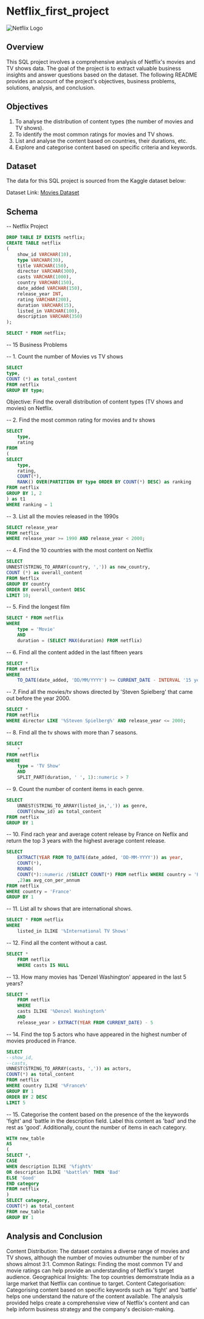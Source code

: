 # Netflix_first_project

![Netflix Logo](https://github.com/Kez123man/Netflix_first_project/blob/main/Couleur-logo-Netflix-3668402216.jpg)

## Overview
This SQL project involves a comprehensive analysis of Netflix's movies and TV shows data. The goal of the project is to extract valuable business insights and answer questions based on the dataset. The following README provides an account of the project's objectives, business problems, solutions, analysis, and conclusion.

## Objectives
1. To analyse the distribution of content types (the number of movies and TV shows).
2. To identify the most common ratings for movies and TV shows.
3. List and analyse the content based on countries, their durations, etc.
4. Explore and categorise content based on specific criteria and keywords.

## Dataset
The data for this SQL project is sourced from the Kaggle dataset below:

Dataset Link: [Movies Dataset](https://www.kaggle.com/datasets/shivamb/netflix-shows?resource=download)

## Schema 
-- Netflix Project
```sql
DROP TABLE IF EXISTS netflix;
CREATE TABLE netflix
(
	show_id	VARCHAR(10),
	type VARCHAR(30),	
	title VARCHAR(150),	
	director VARCHAR(300),	
	casts VARCHAR(1000),	
	country	VARCHAR(150),
	date_added VARCHAR(150),	
	release_year INT,	
	rating VARCHAR(200),	
	duration VARCHAR(15),	
	listed_in VARCHAR(100), 	
	description VARCHAR(350)
);

SELECT * FROM netflix;
```

-- 15 Business Problems

-- 1. Count the number of Movies vs TV shows

```sql
SELECT 
type,
COUNT (*) as total_content
FROM netflix
GROUP BY type;
```

Objective: Find the overall distribution of content types (TV shows and movies) on Netflix.

-- 2. Find the most common rating for movies and tv shows
```sql
SELECT
	type,
	rating
FROM
(
SELECT 
	type,
	rating,
	COUNT(*),
	RANK() OVER(PARTITION BY type ORDER BY COUNT(*) DESC) as ranking
FROM netflix
GROUP BY 1, 2
) as t1
WHERE ranking = 1
```

-- 3. List all the movies released in the 1990s

```sql
SELECT release_year
FROM netflix
WHERE release_year >= 1990 AND release_year < 2000;
```

-- 4. Find the 10 countries with the most content on Netflix

```sql
SELECT 
UNNEST(STRING_TO_ARRAY(country, ',')) as new_country,
COUNT (*) as overall_content
FROM Netflix
GROUP BY country
ORDER BY overall_content DESC
LIMIT 10;
```

-- 5. Find the longest film

```sql
SELECT * FROM netflix
WHERE 
	type = 'Movie'
	AND 
	duration = (SELECT MAX(duration) FROM netflix)
```

-- 6. Find all the content added in the last fifteen years

```sql
SELECT *
FROM netflix
WHERE 
    TO_DATE(date_added, 'DD/MM/YYYY') >= CURRENT_DATE - INTERVAL '15 years';
```

-- 7. Find all the movies/tv shows directed by 'Steven Spielberg' that came out before the year 2000.

```sql
SELECT *
FROM netflix
WHERE director LIKE '%Steven Spielberg%' AND release_year <= 2000;
```

-- 8. Find all the tv shows with more than 7 seasons.

```sql
SELECT 
	*	
FROM netflix
WHERE
	type = 'TV Show'
	AND
	SPLIT_PART(duration, ' ', 1)::numeric > 7
```

-- 9. Count the number of content items in each genre.	

```sql
SELECT 
	UNNEST(STRING_TO_ARRAY(listed_in,',')) as genre,
	COUNT(show_id) as total_content
FROM netflix
GROUP BY 1
```

-- 10. Find rach year and average cotent release by France on Neflix and return the top 3 years with the highest average content release.

```sql
SELECT 
	EXTRACT(YEAR FROM TO_DATE(date_added, 'DD-MM-YYYY')) as year,
	COUNT(*),
	ROUND(
	COUNT(*)::numeric /(SELECT COUNT(*) FROM netflix WHERE country = 'France')::numeric * 100
	,2)as avg_con_per_annum
FROM netflix
WHERE country = 'France'
GROUP BY 1
```

-- 11. List all tv shows that are international shows. 

```sql
SELECT * FROM netflix
WHERE 
	listed_in ILIKE '%International TV Shows'
```

-- 12. Find all the content without a cast.

```sql
SELECT *
	FROM netflix
	WHERE casts IS NULL
```

-- 13. How many movies has 'Denzel Washington' appeared in the last 5 years?
```sql
SELECT *
	FROM netflix
	WHERE 
	casts ILIKE '%Denzel Washington%'
	AND
	release_year > EXTRACT(YEAR FROM CURRENT_DATE) - 5
```
-- 14. Find the top 5 actors who have appeared in the highest number of movies produced in France.

```sql
SELECT 
--show_id,
--casts,
UNNEST(STRING_TO_ARRAY(casts, ',')) as actors,
COUNT(*) as total_content
FROM netflix
WHERE country ILIKE '%France%'
GROUP BY 1
ORDER BY 2 DESC 
LIMIT 5
```
-- 15. Categorise the content based on the presence of the the keywords 'fight' and 'battle in the description field. Label this content as 'bad' and the rest as 'good'.
Additionally, count the number of items in each category. 

```sql
WITH new_table
AS 
(
SELECT *, 
CASE 
WHEN description ILIKE '%fight%' 
OR description ILIKE '%battle%' THEN 'Bad'
ELSE 'Good'
END category
FROM netflix
)
SELECT category,
COUNT(*) as total_content
FROM new_table
GROUP BY 1
```


## Analysis and Conclusion
Content Distribution: The dataset contains a diverse range of movies and TV shows, although the number of movies outnumber the number of tv shows almost 3:1.
Common Ratings: Finding the most common TV and movie ratings can help provide an understanding of Netflix's target audience.
Geographical Insights: The top countries demomstrate India as a large market that Netflix can continue to target.
Content Categorisation: Categorising content based on specific keywords such as 'fight' and 'battle' helps one understand the nature of the content available.
The analysis provided helps create a comprehensive view of Netflix's content and can help inform business strategy and the company's decision-making.
